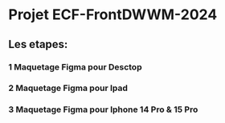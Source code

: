 # Projet ECF-FrontDWWM-2024
## Les etapes:
### 1 Maquetage Figma pour Desctop

### 2 Maquetage Figma pour Ipad 
### 3 Maquetage Figma pour Iphone 14 Pro & 15 Pro